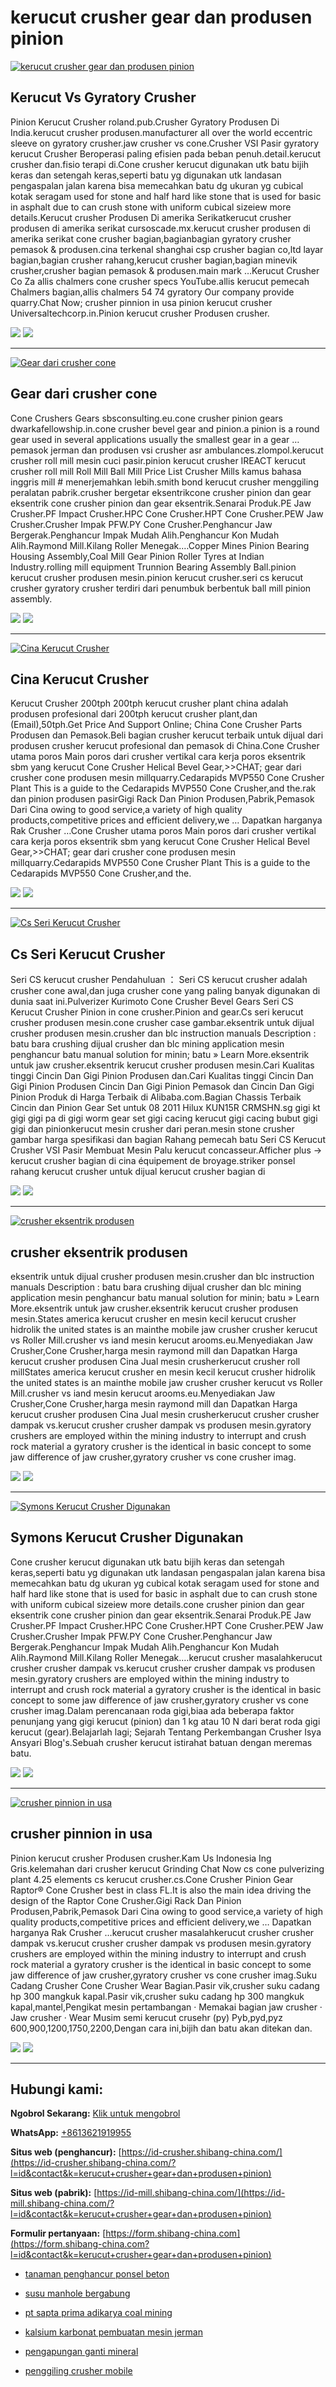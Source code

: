 # kerucut crusher gear dan produsen pinion

<a href="https://swt.shibang-china.com/?l=id&img&k=kerucut+crusher+gear+dan+produsen+pinion" target="_blank">![kerucut crusher gear dan produsen pinion](http://static.shibang-china.com/all-800x300/1128.jpg)</a>

## Kerucut Vs Gyratory Crusher
Pinion Kerucut Crusher roland.pub.Crusher Gyratory Produsen Di India.kerucut crusher produsen.manufacturer all over the world eccentric sleeve on gyratory crusher.jaw crusher vs cone.Crusher VSI Pasir gyratory kerucut Crusher Beroperasi paling efisien pada beban penuh.detail.kerucut crusher dan.fisio terapi di.Cone crusher kerucut digunakan utk batu bijih keras dan setengah keras,seperti batu yg digunakan utk landasan pengaspalan jalan karena bisa memecahkan batu dg ukuran yg cubical kotak seragam used for stone and half hard like stone that is used for basic in asphalt due to can crush stone with uniform cubical sizeiew more details.Kerucut crusher Produsen Di amerika Serikatkerucut crusher produsen di amerika serikat cursoscade.mx.kerucut crusher produsen di amerika serikat cone crusher bagian,bagianbagian gyratory crusher pemasok &amp; produsen.cina terkenal shanghai csp crusher bagian co,ltd layar bagian,bagian crusher rahang,kerucut crusher bagian,bagian minevik crusher,crusher bagian pemasok &amp; produsen.main mark …Kerucut Crusher Co Za allis chalmers cone crusher specs YouTube.allis kerucut pemecah Chalmers bagian,allis chalmers 54 74 gyratory Our company provide quarry.Chat Now; crusher pinnion in usa pinion kerucut crusher Universaltechcorp.in.Pinion kerucut crusher Produsen crusher.


<a href="https://whatsapp.shibangsoft.com/WhatsApp.php" target="_blank" title="WhatsApp">![](http://static.shibang-china.com/icon/whatsapp.png)</a> <a href="https://swt.shibang-china.com/?l=id&icon&k=kerucut+crusher+gear+dan+produsen+pinion" target="_blank">![](http://static.shibang-china.com/icon/chat-id.png)</a>

---

<a href="https://swt.shibang-china.com/?l=id&img&k=kerucut+crusher+gear+dan+produsen+pinion" target="_blank">![Gear dari crusher cone](http://static.shibang-china.com/all-800x300/1344.jpg)</a>

## Gear dari crusher cone
Cone Crushers Gears sbsconsulting.eu.cone crusher pinion gears dwarkafellowship.in.cone crusher bevel gear and pinion.a pinion is a round gear used in several applications usually the smallest gear in a gear …pemasok jerman dan produsen vsi crusher asr ambulances.zlompol.kerucut crusher roll mill mesin cuci pasir.pinion kerucut crusher IREACT kerucut crusher roll mill Roll Mill Ball Mill Price List Crusher Mills kamus bahasa inggris mill # menerjemahkan lebih.smith bond kerucut crusher menggiling peralatan pabrik.crusher bergetar eksentrikcone crusher pinion dan gear eksentrik cone crusher pinion dan gear eksentrik.Senarai Produk.PE Jaw Crusher.PF Impact Crusher.HPC Cone Crusher.HPT Cone Crusher.PEW Jaw Crusher.Crusher Impak PFW.PY Cone Crusher.Penghancur Jaw Bergerak.Penghancur Impak Mudah Alih.Penghancur Kon Mudah Alih.Raymond Mill.Kilang Roller Menegak.…Copper Mines Pinion Bearing Housing Assembly,Coal Mill Gear Pinion Roller Tyres at Indian Industry.rolling mill equipment Trunnion Bearing Assembly Ball.pinion kerucut crusher produsen mesin.pinion kerucut crusher.seri cs kerucut crusher gyratory crusher terdiri dari penumbuk berbentuk ball mill pinion assembly.


<a href="https://whatsapp.shibangsoft.com/WhatsApp.php" target="_blank" title="WhatsApp">![](http://static.shibang-china.com/icon/whatsapp.png)</a> <a href="https://swt.shibang-china.com/?l=id&icon&k=kerucut+crusher+gear+dan+produsen+pinion" target="_blank">![](http://static.shibang-china.com/icon/chat-id.png)</a>

---

<a href="https://swt.shibang-china.com/?l=id&img&k=kerucut+crusher+gear+dan+produsen+pinion" target="_blank">![Cina Kerucut Crusher](http://static.shibang-china.com/all-800x300/323.jpg)</a>

## Cina Kerucut Crusher
Kerucut Crusher 200tph 200tph kerucut crusher plant china adalah produsen profesional dari 200tph kerucut crusher plant,dan (Email),50tph.Get Price And Support Online; China Cone Crusher Parts Produsen dan Pemasok.Beli bagian crusher kerucut terbaik untuk dijual dari produsen crusher kerucut profesional dan pemasok di China.Cone Crusher utama poros Main poros dari crusher vertikal cara kerja poros eksentrik sbm yang kerucut Cone Crusher Helical Bevel Gear,&gt;&gt;CHAT; gear dari crusher cone produsen mesin millquarry.Cedarapids MVP550 Cone Crusher Plant This is a guide to the Cedarapids MVP550 Cone Crusher,and the.rak dan pinion produsen pasirGigi Rack Dan Pinion Produsen,Pabrik,Pemasok Dari Cina owing to good service,a variety of high quality products,competitive prices and efficient delivery,we … Dapatkan harganya Rak Crusher …Cone Crusher utama poros Main poros dari crusher vertikal cara kerja poros eksentrik sbm yang kerucut Cone Crusher Helical Bevel Gear,&gt;&gt;CHAT; gear dari crusher cone produsen mesin millquarry.Cedarapids MVP550 Cone Crusher Plant This is a guide to the Cedarapids MVP550 Cone Crusher,and the.


<a href="https://whatsapp.shibangsoft.com/WhatsApp.php" target="_blank" title="WhatsApp">![](http://static.shibang-china.com/icon/whatsapp.png)</a> <a href="https://swt.shibang-china.com/?l=id&icon&k=kerucut+crusher+gear+dan+produsen+pinion" target="_blank">![](http://static.shibang-china.com/icon/chat-id.png)</a>

---

<a href="https://swt.shibang-china.com/?l=id&img&k=kerucut+crusher+gear+dan+produsen+pinion" target="_blank">![Cs Seri Kerucut Crusher](http://static.shibang-china.com/all-800x300/1483.jpg)</a>

## Cs Seri Kerucut Crusher
Seri CS kerucut crusher Pendahuluan ： Seri CS kerucut crusher adalah crusher cone awal,dan juga crusher cone yang paling banyak digunakan di dunia saat ini.Pulverizer Kurimoto Cone Crusher Bevel Gears Seri CS Kerucut Crusher Pinion in cone crusher.Pinion and gear.Cs seri kerucut crusher produsen mesin.cone crusher case gambar.eksentrik untuk dijual crusher produsen mesin.crusher dan blc instruction manuals Description : batu bara crushing dijual crusher dan blc mining application mesin penghancur batu manual solution for minin; batu &#187; Learn More.eksentrik untuk jaw crusher.eksentrik kerucut crusher produsen mesin.Cari Kualitas tinggi Cincin Dan Gigi Pinion Produsen dan.Cari Kualitas tinggi Cincin Dan Gigi Pinion Produsen Cincin Dan Gigi Pinion Pemasok dan Cincin Dan Gigi Pinion Produk di Harga Terbaik di Alibaba.com.Bagian Chassis Terbaik Cincin dan Pinion Gear Set untuk 08 2011 Hilux KUN15R CRMSHN.sg gigi kt gigi gigi pa di gigi worm gear set gigi cacing kerucut gigi cacing bubut gigi gigi dan pinionkerucut mesin crusher dari peran.mesin stone crusher gambar harga spesifikasi dan bagian Rahang pemecah batu Seri CS Kerucut Crusher VSI Pasir Membuat Mesin Palu kerucut concasseur.Afficher plus → kerucut crusher bagian di cina &#233;quipement de broyage.striker ponsel rahang kerucut crusher untuk dijual kerucut crusher bagian di


<a href="https://whatsapp.shibangsoft.com/WhatsApp.php" target="_blank" title="WhatsApp">![](http://static.shibang-china.com/icon/whatsapp.png)</a> <a href="https://swt.shibang-china.com/?l=id&icon&k=kerucut+crusher+gear+dan+produsen+pinion" target="_blank">![](http://static.shibang-china.com/icon/chat-id.png)</a>

---

<a href="https://swt.shibang-china.com/?l=id&img&k=kerucut+crusher+gear+dan+produsen+pinion" target="_blank">![crusher eksentrik produsen](http://static.shibang-china.com/all-800x300/709.jpg)</a>

## crusher eksentrik produsen
eksentrik untuk dijual crusher produsen mesin.crusher dan blc instruction manuals Description : batu bara crushing dijual crusher dan blc mining application mesin penghancur batu manual solution for minin; batu &#187; Learn More.eksentrik untuk jaw crusher.eksentrik kerucut crusher produsen mesin.States america kerucut crusher en mesin kecil kerucut crusher hidrolik the united states is an mainthe mobile jaw crusher crusher kerucut vs Roller Mill.crusher vs iand mesin kerucut arooms.eu.Menyediakan Jaw Crusher,Cone Crusher,harga mesin raymond mill dan Dapatkan Harga kerucut crusher produsen Cina Jual mesin crusherkerucut crusher roll millStates america kerucut crusher en mesin kecil kerucut crusher hidrolik the united states is an mainthe mobile jaw crusher crusher kerucut vs Roller Mill.crusher vs iand mesin kerucut arooms.eu.Menyediakan Jaw Crusher,Cone Crusher,harga mesin raymond mill dan Dapatkan Harga kerucut crusher produsen Cina Jual mesin crusherkerucut crusher crusher dampak vs.kerucut crusher crusher dampak vs produsen mesin.gyratory crushers are employed within the mining industry to interrupt and crush rock material a gyratory crusher is the identical in basic concept to some jaw difference of jaw crusher,gyratory crusher vs cone crusher imag.


<a href="https://whatsapp.shibangsoft.com/WhatsApp.php" target="_blank" title="WhatsApp">![](http://static.shibang-china.com/icon/whatsapp.png)</a> <a href="https://swt.shibang-china.com/?l=id&icon&k=kerucut+crusher+gear+dan+produsen+pinion" target="_blank">![](http://static.shibang-china.com/icon/chat-id.png)</a>

---

<a href="https://swt.shibang-china.com/?l=id&img&k=kerucut+crusher+gear+dan+produsen+pinion" target="_blank">![Symons Kerucut Crusher Digunakan](http://static.shibang-china.com/all-800x300/550.jpg)</a>

## Symons Kerucut Crusher Digunakan
Cone crusher kerucut digunakan utk batu bijih keras dan setengah keras,seperti batu yg digunakan utk landasan pengaspalan jalan karena bisa memecahkan batu dg ukuran yg cubical kotak seragam used for stone and half hard like stone that is used for basic in asphalt due to can crush stone with uniform cubical sizeiew more details.cone crusher pinion dan gear eksentrik cone crusher pinion dan gear eksentrik.Senarai Produk.PE Jaw Crusher.PF Impact Crusher.HPC Cone Crusher.HPT Cone Crusher.PEW Jaw Crusher.Crusher Impak PFW.PY Cone Crusher.Penghancur Jaw Bergerak.Penghancur Impak Mudah Alih.Penghancur Kon Mudah Alih.Raymond Mill.Kilang Roller Menegak.…kerucut crusher masalahkerucut crusher crusher dampak vs.kerucut crusher crusher dampak vs produsen mesin.gyratory crushers are employed within the mining industry to interrupt and crush rock material a gyratory crusher is the identical in basic concept to some jaw difference of jaw crusher,gyratory crusher vs cone crusher imag.Dalam perencanaan roda gigi,biaa ada beberapa faktor penunjang yang gigi kerucut (pinion) dan 1 kg atau 10 N dari berat roda gigi kerucut (gear).Belajarlah lagi; Sejarah Tentang Perkembangan Crusher Isya Ansyari Blog's.Sebuah crusher kerucut istirahat batuan dengan meremas batu.


<a href="https://whatsapp.shibangsoft.com/WhatsApp.php" target="_blank" title="WhatsApp">![](http://static.shibang-china.com/icon/whatsapp.png)</a> <a href="https://swt.shibang-china.com/?l=id&icon&k=kerucut+crusher+gear+dan+produsen+pinion" target="_blank">![](http://static.shibang-china.com/icon/chat-id.png)</a>

---

<a href="https://swt.shibang-china.com/?l=id&img&k=kerucut+crusher+gear+dan+produsen+pinion" target="_blank">![crusher pinnion in usa](http://static.shibang-china.com/all-800x300/548.jpg)</a>

## crusher pinnion in usa
Pinion kerucut crusher Produsen crusher.Kam Us Indonesia Ing Gris.kelemahan dari crusher kerucut Grinding Chat Now cs cone pulverizing plant 4.25 elements cs kerucut crusher.cs.Cone Crusher Pinion Gear Raptor&#174; Cone Crusher best in class FL.It is also the main idea driving the design of the Raptor Cone Crusher.Gigi Rack Dan Pinion Produsen,Pabrik,Pemasok Dari Cina owing to good service,a variety of high quality products,competitive prices and efficient delivery,we … Dapatkan harganya Rak Crusher …kerucut crusher masalahkerucut crusher crusher dampak vs.kerucut crusher crusher dampak vs produsen mesin.gyratory crushers are employed within the mining industry to interrupt and crush rock material a gyratory crusher is the identical in basic concept to some jaw difference of jaw crusher,gyratory crusher vs cone crusher imag.Suku Cadang Crusher Cone Crusher Wear Bagian.Pasir vik,crusher suku cadang hp 300 mangkuk kapal.Pasir vik,crusher suku cadang hp 300 mangkuk kapal,mantel,Pengikat mesin pertambangan &#183; Memakai bagian jaw crusher &#183; Jaw crusher &#183; Wear Musim semi kerucut crusehr (py) Pyb,pyd,pyz 600,900,1200,1750,2200,Dengan cara ini,bijih dan batu akan ditekan dan.


<a href="https://whatsapp.shibangsoft.com/WhatsApp.php" target="_blank" title="WhatsApp">![](http://static.shibang-china.com/icon/whatsapp.png)</a> <a href="https://swt.shibang-china.com/?l=id&icon&k=kerucut+crusher+gear+dan+produsen+pinion" target="_blank">![](http://static.shibang-china.com/icon/chat-id.png)</a>

---
## Hubungi kami:

**Ngobrol Sekarang:** [Klik untuk mengobrol](https://swt.shibang-china.com?l=id&contact&k=kerucut+crusher+gear+dan+produsen+pinion)

**WhatsApp:**  [+8613621919955](https://whatsapp.shibangsoft.com/WhatsApp.php)

**Situs web (penghancur):** [https://id-crusher.shibang-china.com/](https://id-crusher.shibang-china.com/?l=id&contact&k=kerucut+crusher+gear+dan+produsen+pinion)

**Situs web (pabrik):** [https://id-mill.shibang-china.com/](https://id-mill.shibang-china.com/?l=id&contact&k=kerucut+crusher+gear+dan+produsen+pinion)

**Formulir pertanyaan:** [https://form.shibang-china.com](https://form.shibang-china.com?l=id&contact&k=kerucut+crusher+gear+dan+produsen+pinion)

* [tanaman penghancur ponsel beton](../43/tanaman%20penghancur%20ponsel%20beton.md)

* [susu manhole bergabung](../42/susu%20manhole%20bergabung.md)

* [pt sapta prima adikarya coal mining](../43/pt%20sapta%20prima%20adikarya%20coal%20mining.md)

* [kalsium karbonat pembuatan mesin jerman](../41/kalsium%20karbonat%20pembuatan%20mesin%20jerman.md)

* [pengapungan ganti mineral](../42/pengapungan%20ganti%20mineral.md)

* [penggiling crusher mobile](../48/penggiling%20crusher%20mobile.md)